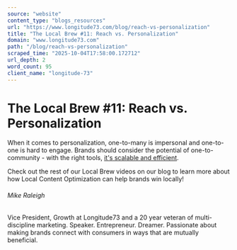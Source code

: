 ```yaml
---
source: "website"
content_type: "blogs_resources"
url: "https://www.longitude73.com/blog/reach-vs-personalization"
title: "The Local Brew #11: Reach vs. Personalization"
domain: "www.longitude73.com"
path: "/blog/reach-vs-personalization"
scraped_time: "2025-10-04T17:58:00.172712"
url_depth: 2
word_count: 95
client_name: "longitude-73"
---
```


# The Local Brew #11: Reach vs. Personalization

When it comes to personalization, one-to-many is impersonal and one-to-one is hard to engage. Brands should consider the potential of one-to-community - with the right tools, [it's scalable and efficient](/blog/3-reasons-why-you-should-think-local-in-your-marketing-efforts).

Check out the rest of our Local Brew videos on our blog to learn more about how Local Content Optimization can help brands win locally!

###### Mike Raleigh

Vice President, Growth at Longitude73 and a 20 year veteran of multi-discipline marketing. Speaker. Entrepreneur. Dreamer. Passionate about making brands connect with consumers in ways that are mutually beneficial.